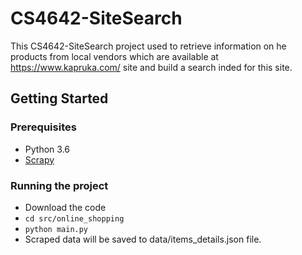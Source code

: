 # CS4642-SiteSearch

This CS4642-SiteSearch project used to retrieve information on he products from local vendors which are available at https://www.kapruka.com/ site and build a search inded for this site.

## Getting Started

### Prerequisites

* Python 3.6
* [Scrapy](https://doc.scrapy.org/en/latest/intro/install.html)

### Running the project

* Download the code
* ```cd src/online_shopping```
* ```python main.py```
* Scraped data will be saved to data/items_details.json file.